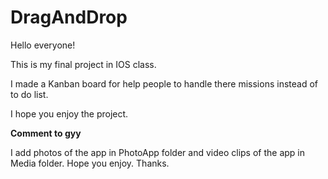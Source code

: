 # DragAndDrop

Hello everyone!

This is my final project in IOS class.

I made a Kanban board for help people to handle there missions instead of to do list.

I hope you enjoy the project.

**Comment to gyy**

I add photos of the app in PhotoApp folder and video clips of the app in Media folder.
Hope you enjoy.
Thanks.

